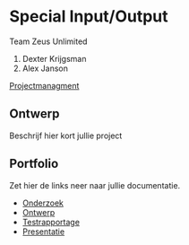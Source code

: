 # Special Input/Output
Team Zeus Unlimited
1. Dexter Krijgsman
2. Alex Janson

[Projectmanagment]() <Trello scrumboard bijvoorbeeld>

## Ontwerp
Beschrijf hier kort jullie project



## Portfolio
Zet hier de links neer naar jullie documentatie.

* [Onderzoek]()
* [Ontwerp]()
* [Testrapportage]()
* [Presentatie]()
